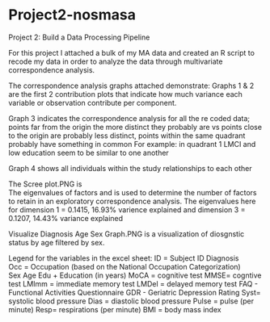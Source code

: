 # Project2-nosmasa
Project 2: Build a Data Processing Pipeline 

For this project I attached a bulk of my MA data and created an R script to recode my data in order to analyze the data through multivariate correspondence analysis. 

The correspondence analysis graphs attached demonstrate: 
Graphs 1 & 2 are the first 2 contribution plots that indicate how much variance each variable or observation contribute per component.

Graph 3 indicates the correspondence analysis for all the re coded data; points far from the origin the more distinct they probably are vs points close to the origin are probably less distinct, points within the same quadrant probably have something in common
For example: in quadrant 1 LMCI and low education seem to be similar to one another 

Graph 4 shows all individuals within the study relationships to each other

The Scree plot.PNG is  
The eigenvalues of factors and is used to determine the number of factors to retain in an exploratory correspondence analysis. 
The eigenvalues here for dimension 1 = 0.1415, 16.93% varience explained and dimension 3 = 0.1207, 14.43% variance explained 

Visualize Diagnosis Age Sex Graph.PNG is a visualization of diosgnstic status by age filtered by sex. 

Legend for the variables in the excel sheet: 
ID	= Subject ID 
Diagnosis	 
Occ = Occupation (based on the National Occupation Categorization) 	
Sex	
Age	
Edu	+ Education (in years) 
MoCA = cognitive test 
MMSE= cogntive test 
LMImm	= immediate memory test 
LMDel	= delayed memory test
FAQ	- Functional Activities Questionnaire 
GDR	- Geriatric Depression Rating 
Syst= systolic blood pressure 
Dias	= diastolic blood pressure 
Pulse	= pulse (per minute)
Resp= respirations (per minute) 
BMI = body mass index 

